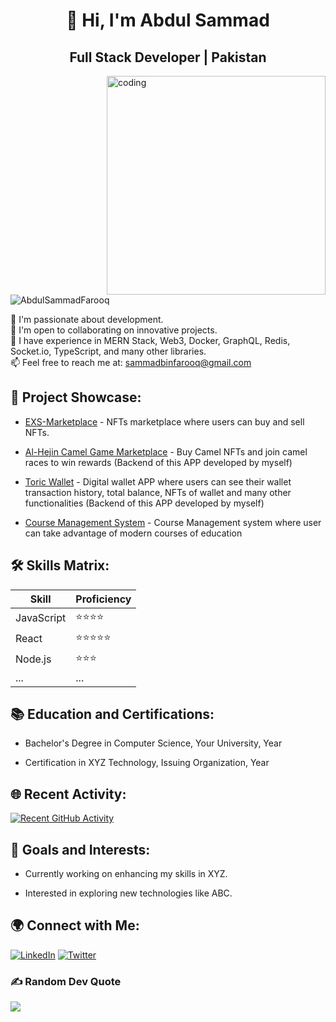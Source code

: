 <h1 align="center">👋 Hi, I'm Abdul Sammad</h1>
<h2 align="center">Full Stack Developer | Pakistan</h2>

<img align="right" alt="coding" width="350" src="https://i.pinimg.com/originals/50/83/e0/5083e0a2a7dcaae07c142e8b87036a27.gif"/>

<p align="left"> <img src="https://komarev.com/ghpvc/?username=AbdulSammadFarooq&label=Profile%20views&color=0e75b6&style=flat" alt="AbdulSammadFarooq" /> </p>

🔭 I'm passionate about development.<br>
🤝 I'm open to collaborating on innovative projects.<br>
🌱 I have experience in MERN Stack, Web3, Docker, GraphQL, Redis, Socket.io, TypeScript, and many other libraries.<br>
📫 Feel free to reach me at: [sammadbinfarooq@gmail.com](mailto:sammadbinfarooq@gmail.com)

## 🚀 Project Showcase:

- [EXS-Marketplace](https://marketplace.ex-sports.io/) - NFTs marketplace where users can buy and sell NFTs.

- [Al-Hejin Camel Game Marketplace](https://play.google.com/store/apps/details?id=io.exs.android) - Buy Camel NFTs and join camel races to win rewards (Backend of this APP developed by myself)

- [Toric Wallet](https://play.google.com/store/apps/details?id=io.exs.android) - Digital wallet APP where users can see their wallet transaction history, total balance, NFTs of wallet and many other functionalities (Backend of this APP developed by myself)

- [Course Management System](http://164.92.118.160/) - Course Management system where user can take advantage of modern courses of education

## 🛠️ Skills Matrix:

| Skill       | Proficiency |
|-------------|-------------|
| JavaScript  | ⭐⭐⭐⭐       |
| React       | ⭐⭐⭐⭐⭐      |
| Node.js     | ⭐⭐⭐         |
| ...         | ...         |

## 📚 Education and Certifications:

- Bachelor's Degree in Computer Science, Your University, Year

- Certification in XYZ Technology, Issuing Organization, Year

## 🌐 Recent Activity:

[![Recent GitHub Activity](https://github-readme-stats.vercel.app/api?username=AbdulSammadFarooq&show_icons=true&count_private=true&hide=prs&theme=radical)](https://github.com/AbdulSammadFarooq)


## 🎯 Goals and Interests:

- Currently working on enhancing my skills in XYZ.

- Interested in exploring new technologies like ABC.

## 🌍 Connect with Me:

[![LinkedIn](https://img.shields.io/badge/LinkedIn-%230077B5.svg?logo=linkedin&logoColor=white)](https://www.linkedin.com/in/abdul-sammad-farooq)
[![Twitter](https://img.shields.io/badge/Twitter-%231DA1F2.svg?logo=twitter&logoColor=white)](https://twitter.com/yourtwitterhandle)

### ✍️ Random Dev Quote
![](https://quotes-github-readme.vercel.app/api?type=vertical&theme=radical)
